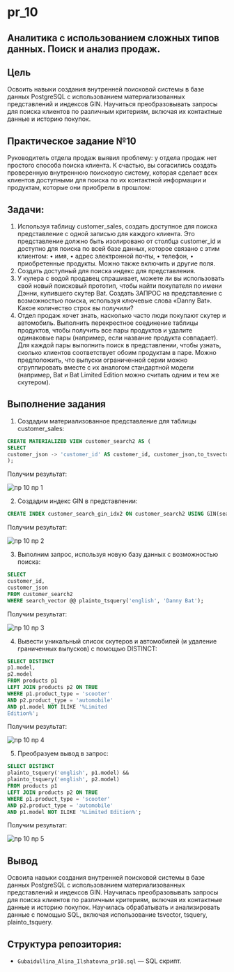 # pr_10
## Аналитика с использованием сложных типов данных. Поиск и анализ продаж.

## Цель
Освоить навыки создания внутренней поисковой системы в базе данных PostgreSQL с использованием материализованных представлений и индексов GIN. Научиться преобразовывать запросы для поиска клиентов по различным критериям, включая их контактные данные и историю покупок. 


## Практическое задание №10
Руководитель отдела продаж выявил проблему: у отдела продаж нет простого
способа поиска клиента. К счастью, вы согасились создать проверенную внутреннюю
поисковую систему, которая сделает всех клиентов доступными для поиска по их
контактной информации и продуктам, которые они приобрели в прошлом:

## Задачи:
1. Используя таблицу customer_sales, создать доступное для поиска представление с одной записью для каждого клиента. Это представление должно быть
изолировано от столбца customer_id и доступно для поиска по всей базе данных, которое связано с этим клиентом:
• имя,
• адрес электронной почты,
• телефон,
• приобретенные продукты.
Можно также включить и другие поля.
2. Создать доступный для поиска индекс для представления.
3. У кулера с водой продавец спрашивает, можете ли вы использовать свой новый поисковый прототип, чтобы найти покупателя по имени Дэнни, купившего скутер
Bat. Создать ЗАПРОС на представление с возможностью поиска, используя ключевые слова «Danny Bat». Какое количество строк вы получили?
4. Отдел продаж хочет знать, насколько часто люди покупают скутер и автомобиль. Выполнить перекрестное соединение таблицы продуктов, чтобы получить
все пары продуктов и удалите одинаковые пары (например, если название продукта совпадает). Для каждой пары выполнить поиск в представлении, чтобы узнать, сколько
клиентов соответствует обоим продуктам в паре. Можно предположить, что выпуски ограниченной серии можно сгруппировать вместе с их аналогом стандартной модели
(например, Bat и Bat Limited Edition можно считать одним и тем же скутером).

## Выполнение задания

1. Создадим материализованное представление для таблицы customer_sales:
```sql
CREATE MATERIALIZED VIEW customer_search2 AS (
SELECT
customer_json -> 'customer_id' AS customer_id, customer_json,to_tsvector('english', customer_json) AS search_vector FROM customer_sales
);
```

Получим результат:


![пр 10 пр 1](https://github.com/user-attachments/assets/dd36d9b6-1d80-4baa-a2be-81303da29147)



2. Создадим  индекс GIN в представлении:
```sql
CREATE INDEX customer_search_gin_idx2 ON customer_search2 USING GIN(search_vector);
```

Получим результат:


![пр 10 пр 2](https://github.com/user-attachments/assets/6a5e076b-63f7-45bf-9f74-1bbcdda7b8e1)


3. Выполним запрос, используя новую базу данных с возможностью поиска:
```sql
SELECT
customer_id,
customer_json
FROM customer_search2
WHERE search_vector @@ plainto_tsquery('english', 'Danny Bat');
```

Получим результат:


![пр 10 пр 3](https://github.com/user-attachments/assets/81d1d9a0-1eb1-4a30-901a-fa0308bf60d1)


4. Вывести уникальный список скутеров и автомобилей (и удаление граниченных выпусков) с помощью DISTINCT:
```sql
SELECT DISTINCT
p1.model,
p2.model
FROM products p1
LEFT JOIN products p2 ON TRUE
WHERE p1.product_type = 'scooter'
AND p2.product_type = 'automobile'
AND p1.model NOT ILIKE '%Limited
Edition%';
```

Получим результат:


![пр 10 пр 4](https://github.com/user-attachments/assets/d5469978-6100-4bc7-88b7-4f1cd88c3934)



5. Преобразуем вывод в запрос:
```sql
SELECT DISTINCT
plainto_tsquery('english', p1.model) &&
plainto_tsquery('english', p2.model)
FROM products p1
LEFT JOIN products p2 ON TRUE
WHERE p1.product_type = 'scooter'
AND p2.product_type = 'automobile'
AND p1.model NOT ILIKE '%Limited Edition%';
```


Получим результат:


![пр 10 пр 5](https://github.com/user-attachments/assets/0c887079-214c-4d88-8d47-8864d80a98a9)

## Вывод
Освоила навыки создания внутренней поисковой системы в базе данных PostgreSQL с использованием материализованных представлений и индексов GIN. Научилась преобразовывать запросы для поиска клиентов по различным критериям, включая их контактные данные и историю покупок. Научилась обрабатывать и анализировать данные с помощью SQL, включая использование tsvector, tsquery, plainto_tsquery.

## Структура репозитория:
- `Gubaidullina_Alina_Ilshatovna_pr10.sql` — SQL скрипт.

